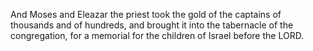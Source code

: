 And Moses and Eleazar the priest took the gold of the captains of thousands and of hundreds, and brought it into the tabernacle of the congregation, for a memorial for the children of Israel before the LORD.
